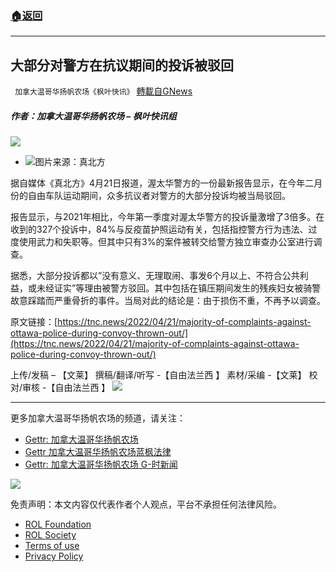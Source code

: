 ###  [:house:返回](README.md)
---


## 大部分对警方在抗议期间的投诉被驳回
` 加拿大温哥华扬帆农场《枫叶快讯》` [轉載自GNews](https://gnews.org/zh-hans/2412997/)

##### 作者：加拿大温哥华扬帆农场 – 枫叶快讯组
 ![](https://assets.gnews.org/wp-content/uploads/2022/03/截屏2022-03-22-上午10.53.46-3.png) 
- ![](https://assets.gnews.org/wp-content/uploads/2022/04/16509153881.png)图片来源：真北方

据自媒体《真北方》4月21日报道，渥太华警方的一份最新报告显示，在今年二月份的自由车队运动期间，众多抗议者对警方的大部分投诉均被当局驳回。
 
报告显示，与2021年相比，今年第一季度对渥太华警方的投诉量激增了3倍多。在收到的327个投诉中，84%与反疫苗护照运动有关，包括指控警方行为违法、过度使用武力和失职等。但其中只有3%的案件被转交给警方独立审查办公室进行调查。
 
据悉，大部分投诉都以”没有意义、无理取闹、事发6个月以上、不符合公共利益，或未经证实”等理由被警方驳回。其中包括在镇压期间发生的残疾妇女被骑警故意踩踏而严重骨折的事件。当局对此的结论是：由于损伤不重，不再予以调查。
 
原文链接：[https://tnc.news/2022/04/21/majority-of-complaints-against-ottawa-police-during-convoy-thrown-out/](https://tnc.news/2022/04/21/majority-of-complaints-against-ottawa-police-during-convoy-thrown-out/)
 
上传/发稿 – 【文莱】
撰稿/翻译/听写 -【自由法兰西 】
素材/采编 -【文莱】
校对/审核 -【自由法兰西 】
 ![](https://assets.gnews.org/wp-content/uploads/2022/03/截屏2022-03-22-上午10.53.46-3.png) 
* * *
 
更多加拿大温哥华扬帆农场的频道，请关注：

- [Gettr: 加拿大温哥华扬帆农场](https://gettr.com/user/torontofarmcn)
- [Gettr 加拿大温哥华扬帆农场蓝枫法律](https://gettr.com/user/lanfengfalv)
- [Gettr: 加拿大温哥华扬帆农场 G-时新闻](https://gettr.com/user/torontofarmnews)

 ![](https://assets.gnews.org/wp-content/uploads/2021/10/Canada_YF_banner_CN.png) 

免责声明：本文内容仅代表作者个人观点，平台不承担任何法律风险。
  
- [ROL Foundation](https://rolfoundation.org/)
- [ROL Society](https://rolsociety.org/)
- [Terms of use](https://gnews.org/terms-of-use-3/)
- [Privacy Policy](https://gnews.org/privacy-policy/)
